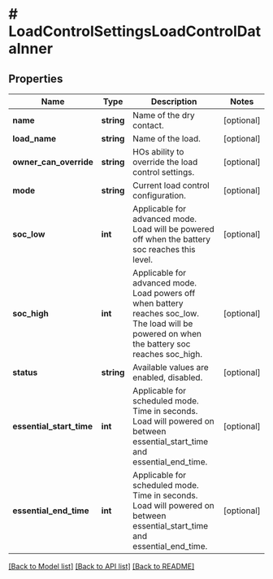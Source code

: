 # # LoadControlSettingsLoadControlDataInner

## Properties

Name | Type | Description | Notes
------------ | ------------- | ------------- | -------------
**name** | **string** | Name of the dry contact. | [optional]
**load_name** | **string** | Name of the load. | [optional]
**owner_can_override** | **string** | HOs ability to override the load control settings. | [optional]
**mode** | **string** | Current load control configuration. | [optional]
**soc_low** | **int** | Applicable for advanced mode. Load will be powered off when the battery soc reaches this level. | [optional]
**soc_high** | **int** | Applicable for advanced mode. Load powers off when battery reaches soc_low. The load will be powered on when the battery soc reaches soc_high. | [optional]
**status** | **string** | Available values are enabled, disabled. | [optional]
**essential_start_time** | **int** | Applicable for scheduled mode. Time in seconds. Load will powered on between essential_start_time and essential_end_time. | [optional]
**essential_end_time** | **int** | Applicable for scheduled mode. Time in seconds. Load will powered on between essential_start_time and essential_end_time. | [optional]

[[Back to Model list]](../../README.md#models) [[Back to API list]](../../README.md#endpoints) [[Back to README]](../../README.md)

